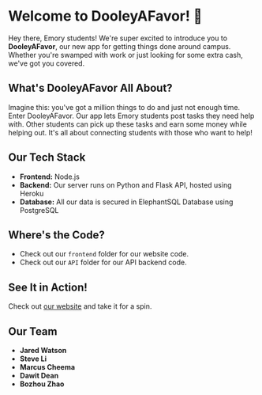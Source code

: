 # Welcome to DooleyAFavor! 🎉

Hey there, Emory students! We're super excited to introduce you to **DooleyAFavor**, our new app for getting things done around campus. Whether you're swamped with work or just looking for some extra cash, we've got you covered.

## What's DooleyAFavor All About?

Imagine this: you've got a million things to do and just not enough time. Enter DooleyAFavor. Our app lets Emory students post tasks they need help with. Other students can pick up these tasks and earn some money while helping out. It's all about connecting students with those who want to help!

## Our Tech Stack

- **Frontend:** Node.js
- **Backend:** Our server runs on Python and Flask API, hosted using Heroku
- **Database:** All our data is secured in ElephantSQL Database using PostgreSQL

## Where's the Code?

- Check out our `frontend` folder for our website code.
- Check out our `API` folder for our API backend code.

## See It in Action!

Check out [our website](https://dooley-8c253088e812.herokuapp.com/) and take it for a spin.

## Our Team

- **Jared Watson**
- **Steve Li**
- **Marcus Cheema**
- **Dawit Dean**
- **Bozhou Zhao**
